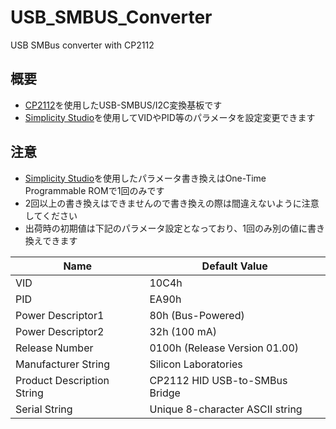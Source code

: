 # USB_SMBUS_Converter
USB SMBus converter with CP2112

## 概要 
  * [CP2112][1]を使用したUSB-SMBUS/I2C変換基板です  
  * [Simplicity Studio][2]を使用してVIDやPID等のパラメータを設定変更できます  



## 注意
 * [Simplicity Studio][2]を使用したパラメータ書き換えはOne-Time Programmable ROMで1回のみです  
 * 2回以上の書き換えはできませんので書き換えの際は間違えないように注意してください  
 * 出荷時の初期値は下記のパラメータ設定となっており、1回のみ別の値に書き換えできます  
 
|  Name  |  Default Value  |
| ---- | ---- |
|  VID  |  10C4h  |
|  PID  |  EA90h  |
|  Power Descriptor1  |  80h (Bus-Powered)  |
|  Power Descriptor2  |  32h (100 mA)  |
|  Release Number  |  0100h (Release Version 01.00)  |
|  Manufacturer String  |  Silicon Laboratories  |
|  Product Description String  |  CP2112 HID USB-to-SMBus Bridge  |
|  Serial String  |  Unique 8-character ASCII string |  

  
[1]: https://jp.silabs.com/interface/usb-bridges/classic/device.cp2112
[2]: https://jp.silabs.com/products/development-tools/software/simplicity-studio

